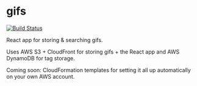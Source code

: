 # gifs

[![Build Status](https://travis-ci.org/bjacobel/gifs.svg?token=9aA5Qy32HLtuNYqyRvx3&branch=master)](https://travis-ci.org/bjacobel/gifs)

React app for storing & searching gifs.

Uses AWS S3 + CloudFront for storing gifs + the React app and AWS DynamoDB for tag storage.

Coming soon: CloudFormation templates for setting it all up automatically on your own AWS account.
